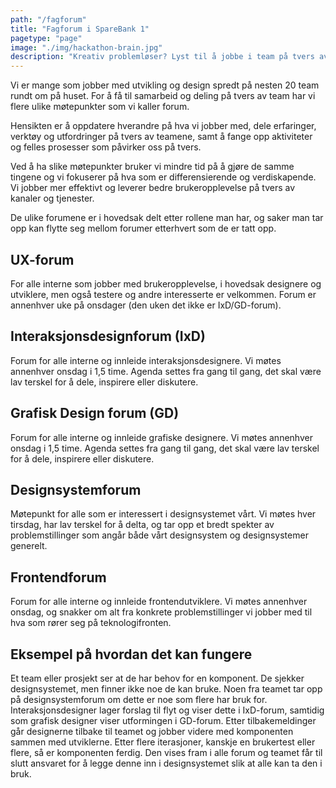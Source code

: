```yaml
---
path: "/fagforum"
title: "Fagforum i SpareBank 1"
pagetype: "page"
image: "./img/hackathon-brain.jpg"
description: "Kreativ problemløser? Lyst til å jobbe i team på tvers av fagdisipliner? Med mulighet til å fordype deg faglig?"
---
```

Vi er mange som jobber med utvikling og design spredt på nesten 20 team rundt om på huset. For å få til samarbeid og deling på tvers av team har vi flere ulike møtepunkter som vi kaller forum.

Hensikten er å oppdatere hverandre på hva vi jobber med, dele erfaringer, verktøy og utfordringer på tvers av teamene, samt å fange opp aktiviteter og felles prosesser som påvirker oss på tvers. 

Ved å ha slike møtepunkter bruker vi mindre tid på å gjøre de samme tingene og vi fokuserer på hva som er differensierende og verdiskapende. Vi jobber mer effektivt og leverer bedre brukeropplevelse på tvers av kanaler og tjenester. 

De ulike forumene er i hovedsak delt etter rollene man har, og saker man tar opp kan flytte seg mellom forumer etterhvert som de er tatt opp. 

## UX-forum
For alle interne som jobber med brukeropplevelse, i hovedsak designere og utviklere, men også testere og andre interesserte er velkommen. 
Forum er annenhver uke på onsdager (den uken det ikke er IxD/GD-forum). 

## Interaksjonsdesignforum (IxD)
Forum for alle interne og innleide interaksjonsdesignere. Vi møtes annenhver onsdag i 1,5 time. Agenda settes fra gang til gang, det skal være lav terskel for å dele, inspirere eller diskutere. 

## Grafisk Design forum (GD)
Forum for alle interne og innleide grafiske designere. Vi møtes annenhver onsdag i 1,5 time. Agenda settes fra gang til gang, det skal være lav terskel for å dele, inspirere eller diskutere. 

## Designsystemforum
Møtepunkt for alle som er interessert i designsystemet vårt. Vi møtes hver tirsdag, har lav terskel for å delta, og tar opp et bredt spekter av problemstillinger som angår både vårt designsystem og designsystemer generelt.

## Frontendforum 
Forum for alle interne og innleide frontendutviklere. Vi møtes annenhver onsdag, og snakker om alt fra konkrete problemstillinger vi jobber med til hva som rører seg på teknologifronten.

## Eksempel på hvordan det kan fungere
Et team eller prosjekt ser at de har behov for en komponent. De sjekker designsystemet, men finner ikke noe de kan bruke. Noen fra teamet tar opp på designsystemforum om dette er noe som flere har bruk for. Interaksjonsdesigner lager forslag til flyt og viser dette i IxD-forum, samtidig som grafisk designer viser utformingen i GD-forum. Etter tilbakemeldinger går designerne tilbake til teamet og jobber videre med komponenten sammen med utviklerne. Etter flere iterasjoner, kanskje en brukertest eller flere, så er komponenten ferdig. Den vises fram i alle forum og teamet får til slutt ansvaret for å legge denne inn i designsystemet slik at alle kan ta den i bruk. 

